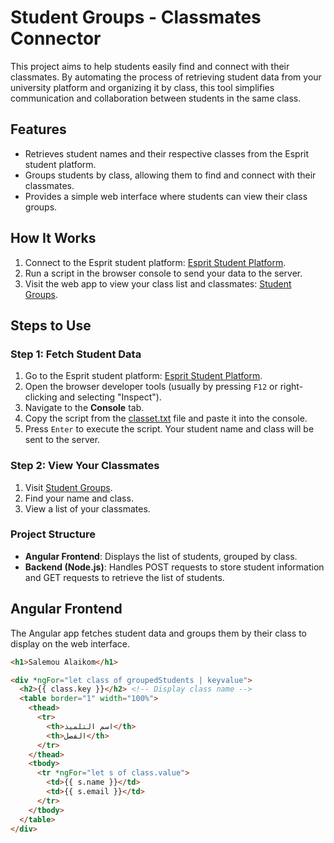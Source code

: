 # Student Groups - Classmates Connector

This project aims to help students easily find and connect with their classmates. By automating the process of retrieving student data from your university platform and organizing it by class, this tool simplifies communication and collaboration between students in the same class.

## Features
- Retrieves student names and their respective classes from the Esprit student platform.
- Groups students by class, allowing them to find and connect with their classmates.
- Provides a simple web interface where students can view their class groups.

## How It Works
1. Connect to the Esprit student platform: [Esprit Student Platform](https://esprit-tn.com/esponline/Online/default.aspx).
2. Run a script in the browser console to send your data to the server.
3. Visit the web app to view your class list and classmates: [Student Groups](https://studentgroups.vercel.app/).

## Steps to Use

### Step 1: Fetch Student Data
1. Go to the Esprit student platform: [Esprit Student Platform](https://esprit-tn.com/esponline/Online/default.aspx).
2. Open the browser developer tools (usually by pressing `F12` or right-clicking and selecting "Inspect").
3. Navigate to the **Console** tab.
4. Copy the script from the [classet.txt](./classet.txt) file and paste it into the console.
5. Press `Enter` to execute the script. Your student name and class will be sent to the server.

### Step 2: View Your Classmates
1. Visit [Student Groups](https://studentgroups.vercel.app/).
2. Find your name and class.
3. View a list of your classmates.

### Project Structure
- **Angular Frontend**: Displays the list of students, grouped by class.
- **Backend (Node.js)**: Handles POST requests to store student information and GET requests to retrieve the list of students.

## Angular Frontend
The Angular app fetches student data and groups them by their class to display on the web interface.

```html
<h1>Salemou Alaikom</h1>

<div *ngFor="let class of groupedStudents | keyvalue">
  <h2>{{ class.key }}</h2> <!-- Display class name -->
  <table border="1" width="100%">
    <thead>
      <tr>
        <th>اسم التلميذ</th>
        <th>الفصل</th>
      </tr>
    </thead>
    <tbody>
      <tr *ngFor="let s of class.value">
        <td>{{ s.name }}</td>
        <td>{{ s.email }}</td>
      </tr>
    </tbody>
  </table>
</div>
